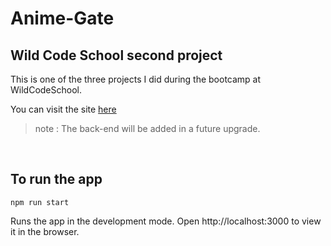 # Anime-Gate  

## Wild Code School second project

This is one of the three projects I did during the bootcamp at WildCodeSchool. 

You can visit the site [here](https://samazinfar.github.io/anime-gate/)

> note : The back-end will be added in a future upgrade.

&nbsp;

## To run the app

```
npm run start
```

Runs the app in the development mode.
Open http://localhost:3000 to view it in the browser.